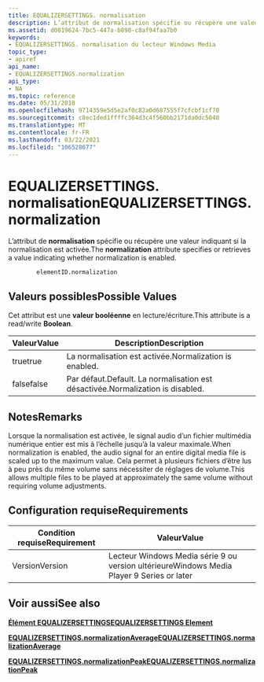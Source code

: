 ```yaml
---
title: EQUALIZERSETTINGS. normalisation
description: L’attribut de normalisation spécifie ou récupère une valeur indiquant si la normalisation est activée.
ms.assetid: d0819624-7bc5-447a-b890-c8af94faa7b0
keywords:
- EQUALIZERSETTINGS. normalisation du lecteur Windows Media
topic_type:
- apiref
api_name:
- EQUALIZERSETTINGS.normalization
api_type:
- NA
ms.topic: reference
ms.date: 05/31/2018
ms.openlocfilehash: 9714359e5d5e2af0c82a0d687555f7cfcbf1cf70
ms.sourcegitcommit: c8ec1ded1ffffc364d3c4f560bb2171da0dc5040
ms.translationtype: MT
ms.contentlocale: fr-FR
ms.lasthandoff: 03/22/2021
ms.locfileid: "106528677"
---
```

# <a name="equalizersettingsnormalization"></a><span data-ttu-id="57f55-104">EQUALIZERSETTINGS. normalisation</span><span class="sxs-lookup"><span data-stu-id="57f55-104">EQUALIZERSETTINGS.normalization</span></span>

<span data-ttu-id="57f55-105">L’attribut de **normalisation** spécifie ou récupère une valeur indiquant si la normalisation est activée.</span><span class="sxs-lookup"><span data-stu-id="57f55-105">The **normalization** attribute specifies or retrieves a value indicating whether normalization is enabled.</span></span>

``` syntax
        elementID.normalization
```

## <a name="possible-values"></a><span data-ttu-id="57f55-106">Valeurs possibles</span><span class="sxs-lookup"><span data-stu-id="57f55-106">Possible Values</span></span>

<span data-ttu-id="57f55-107">Cet attribut est une **valeur booléenne** en lecture/écriture.</span><span class="sxs-lookup"><span data-stu-id="57f55-107">This attribute is a read/write **Boolean**.</span></span>



| <span data-ttu-id="57f55-108">Valeur</span><span class="sxs-lookup"><span data-stu-id="57f55-108">Value</span></span> | <span data-ttu-id="57f55-109">Description</span><span class="sxs-lookup"><span data-stu-id="57f55-109">Description</span></span>                         |
|-------|-------------------------------------|
| <span data-ttu-id="57f55-110">true</span><span class="sxs-lookup"><span data-stu-id="57f55-110">true</span></span>  | <span data-ttu-id="57f55-111">La normalisation est activée.</span><span class="sxs-lookup"><span data-stu-id="57f55-111">Normalization is enabled.</span></span>           |
| <span data-ttu-id="57f55-112">false</span><span class="sxs-lookup"><span data-stu-id="57f55-112">false</span></span> | <span data-ttu-id="57f55-113">Par défaut.</span><span class="sxs-lookup"><span data-stu-id="57f55-113">Default.</span></span> <span data-ttu-id="57f55-114">La normalisation est désactivée.</span><span class="sxs-lookup"><span data-stu-id="57f55-114">Normalization is disabled.</span></span> |



 

## <a name="remarks"></a><span data-ttu-id="57f55-115">Notes</span><span class="sxs-lookup"><span data-stu-id="57f55-115">Remarks</span></span>

<span data-ttu-id="57f55-116">Lorsque la normalisation est activée, le signal audio d’un fichier multimédia numérique entier est mis à l’échelle jusqu’à la valeur maximale.</span><span class="sxs-lookup"><span data-stu-id="57f55-116">When normalization is enabled, the audio signal for an entire digital media file is scaled up to the maximum value.</span></span> <span data-ttu-id="57f55-117">Cela permet à plusieurs fichiers d’être lus à peu près du même volume sans nécessiter de réglages de volume.</span><span class="sxs-lookup"><span data-stu-id="57f55-117">This allows multiple files to be played at approximately the same volume without requiring volume adjustments.</span></span>

## <a name="requirements"></a><span data-ttu-id="57f55-118">Configuration requise</span><span class="sxs-lookup"><span data-stu-id="57f55-118">Requirements</span></span>



| <span data-ttu-id="57f55-119">Condition requise</span><span class="sxs-lookup"><span data-stu-id="57f55-119">Requirement</span></span> | <span data-ttu-id="57f55-120">Valeur</span><span class="sxs-lookup"><span data-stu-id="57f55-120">Value</span></span> |
|--------------------|---------------------------------------------------|
| <span data-ttu-id="57f55-121">Version</span><span class="sxs-lookup"><span data-stu-id="57f55-121">Version</span></span><br/> | <span data-ttu-id="57f55-122">Lecteur Windows Media série 9 ou version ultérieure</span><span class="sxs-lookup"><span data-stu-id="57f55-122">Windows Media Player 9 Series or later</span></span><br/> |



## <a name="see-also"></a><span data-ttu-id="57f55-123">Voir aussi</span><span class="sxs-lookup"><span data-stu-id="57f55-123">See also</span></span>

<dl> <dt>

[<span data-ttu-id="57f55-124">**Élément EQUALIZERSETTINGS**</span><span class="sxs-lookup"><span data-stu-id="57f55-124">**EQUALIZERSETTINGS Element**</span></span>](equalizersettings-element.md)
</dt> <dt>

[<span data-ttu-id="57f55-125">**EQUALIZERSETTINGS.normalizationAverage**</span><span class="sxs-lookup"><span data-stu-id="57f55-125">**EQUALIZERSETTINGS.normalizationAverage**</span></span>](equalizersettings-normalizationaverage.md)
</dt> <dt>

[<span data-ttu-id="57f55-126">**EQUALIZERSETTINGS.normalizationPeak**</span><span class="sxs-lookup"><span data-stu-id="57f55-126">**EQUALIZERSETTINGS.normalizationPeak**</span></span>](equalizersettings-normalizationpeak.md)
</dt> </dl>

 

 





